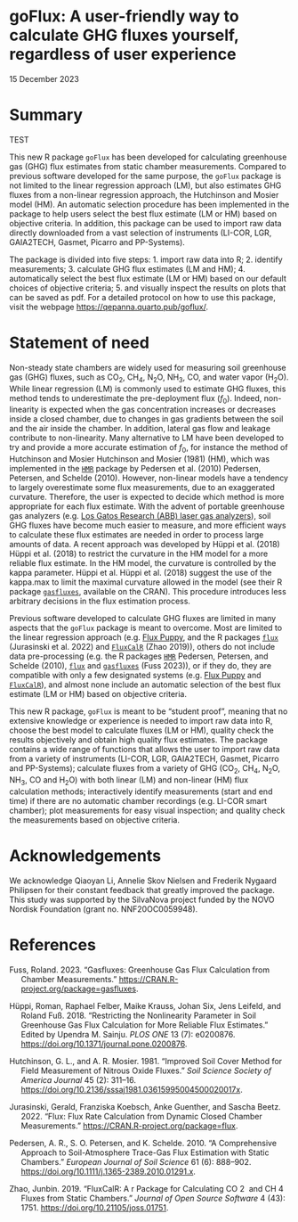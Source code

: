 goFlux: A user-friendly way to calculate GHG fluxes yourself, regardless
of user experience
================
15 December 2023

# Summary

TEST

This new R package `goFlux` has been developed for calculating
greenhouse gas (GHG) flux estimates from static chamber measurements.
Compared to previous software developed for the same purpose, the
`goFlux` package is not limited to the linear regression approach (LM),
but also estimates GHG fluxes from a non-linear regression approach, the
Hutchinson and Mosier model (HM). An automatic selection procedure has
been implemented in the package to help users select the best flux
estimate (LM or HM) based on objective criteria. In addition, this
package can be used to import raw data directly downloaded from a vast
selection of instruments (LI-COR, LGR, GAIA2TECH, Gasmet, Picarro and
PP-Systems).

The package is divided into five steps: 1. import raw data into R; 2.
identify measurements; 3. calculate GHG flux estimates (LM and HM); 4.
automatically select the best flux estimate (LM or HM) based on our
default choices of objective criteria; 5. and visually inspect the
results on plots that can be saved as pdf. For a detailed protocol on
how to use this package, visit the webpage
<https://qepanna.quarto.pub/goflux/>.

# Statement of need

Non-steady state chambers are widely used for measuring soil greenhouse
gas (GHG) fluxes, such as CO<sub>2</sub>, CH<sub>4</sub>,
N<sub>2</sub>O, NH<sub>3</sub>, CO, and water vapor (H<sub>2</sub>O).
While linear regression (LM) is commonly used to estimate GHG fluxes,
this method tends to underestimate the pre-deployment flux
(*f*<sub>0</sub>). Indeed, non-linearity is expected when the gas
concentration increases or decreases inside a closed chamber, due to
changes in gas gradients between the soil and the air inside the
chamber. In addition, lateral gas flow and leakage contribute to
non-linearity. Many alternative to LM have been developed to try and
provide a more accurate estimation of *f*<sub>0</sub>, for instance the
method of Hutchinson and Mosier Hutchinson and Mosier (1981) (HM), which
was implemented in the [`HMR`](https://cran.r-project.org/package=HMR)
package by Pedersen et al. (2010) Pedersen, Petersen, and Schelde
(2010). However, non-linear models have a tendency to largely
overestimate some flux measurements, due to an exaggerated curvature.
Therefore, the user is expected to decide which method is more
appropriate for each flux estimate. With the advent of portable
greenhouse gas analyzers (e.g. [Los Gatos Research (ABB) laser gas
analyzers](https://new.abb.com/products/measurement-products/analytical/laser-gas-analyzers/laser-analyzers/lgr-icos-portable-analyzers)),
soil GHG fluxes have become much easier to measure, and more efficient
ways to calculate these flux estimates are needed in order to process
large amounts of data. A recent approach was developed by Hüppi et
al. (2018) Hüppi et al. (2018) to restrict the curvature in the HM model
for a more reliable flux estimate. In the HM model, the curvature is
controlled by the kappa parameter. Hüppi et al. Hüppi et al. (2018)
suggest the use of the kappa.max to limit the maximal curvature allowed
in the model (see their R package
[`gasfluxes`](https://cran.r-project.org/package=gasfluxes), available
on the CRAN). This procedure introduces less arbitrary decisions in the
flux estimation process.

Previous software developed to calculate GHG fluxes are limited in many
aspects that the `goFlux` package is meant to overcome. Most are limited
to the linear regression approach (e.g. [Flux
Puppy](https://www.sciencedirect.com/science/article/pii/S0168192319301522),
and the R packages [`flux`](https://cran.r-project.org/package=flux)
(Jurasinski et al. 2022) and
[`FluxCalR`](https://github.com/junbinzhao/FluxCalR) (Zhao 2019)),
others do not include data pre-processing (e.g. the R packages
[`HMR`](https://cran.r-project.org/package=HMR) Pedersen, Petersen, and
Schelde (2010), [`flux`](https://cran.r-project.org/package=flux) and
[`gasfluxes`](https://cran.r-project.org/package=gasfluxes) (Fuss
2023)), or if they do, they are compatible with only a few designated
systems (e.g. [Flux
Puppy](https://www.sciencedirect.com/science/article/pii/S0168192319301522)
and [`FluxCalR`](https://github.com/junbinzhao/FluxCalR)), and almost
none include an automatic selection of the best flux estimate (LM or HM)
based on objective criteria.

This new R package, `goFlux` is meant to be “student proof”, meaning
that no extensive knowledge or experience is needed to import raw data
into R, choose the best model to calculate fluxes (LM or HM), quality
check the results objectively and obtain high quality flux estimates.
The package contains a wide range of functions that allows the user to
import raw data from a variety of instruments (LI-COR, LGR, GAIA2TECH,
Gasmet, Picarro and PP-Systems); calculate fluxes from a variety of GHG
(CO<sub>2</sub>, CH<sub>4</sub>, N<sub>2</sub>O, NH<sub>3</sub>, CO and
H<sub>2</sub>O) with both linear (LM) and non-linear (HM) flux
calculation methods; interactively identify measurements (start and end
time) if there are no automatic chamber recordings (e.g. LI-COR smart
chamber); plot measurements for easy visual inspection; and quality
check the measurements based on objective criteria.

# Acknowledgements

We acknowledge Qiaoyan Li, Annelie Skov Nielsen and Frederik Nygaard
Philipsen for their constant feedback that greatly improved the package.
This study was supported by the SilvaNova project funded by the NOVO
Nordisk Foundation (grant no. NNF20OC0059948).

# References

<div id="refs" class="references csl-bib-body hanging-indent">

<div id="ref-gasfluxes" class="csl-entry">

Fuss, Roland. 2023. “Gasfluxes: Greenhouse Gas Flux Calculation from
Chamber Measurements.” <https://CRAN.R-project.org/package=gasfluxes>.

</div>

<div id="ref-hüppi2018" class="csl-entry">

Hüppi, Roman, Raphael Felber, Maike Krauss, Johan Six, Jens Leifeld, and
Roland Fuß. 2018. “Restricting the Nonlinearity Parameter in Soil
Greenhouse Gas Flux Calculation for More Reliable Flux Estimates.”
Edited by Upendra M. Sainju. *PLOS ONE* 13 (7): e0200876.
<https://doi.org/10.1371/journal.pone.0200876>.

</div>

<div id="ref-hutchinson1981" class="csl-entry">

Hutchinson, G. L., and A. R. Mosier. 1981. “Improved Soil Cover Method
for Field Measurement of Nitrous Oxide Fluxes.” *Soil Science Society of
America Journal* 45 (2): 311–16.
<https://doi.org/10.2136/sssaj1981.03615995004500020017x>.

</div>

<div id="ref-flux" class="csl-entry">

Jurasinski, Gerald, Franziska Koebsch, Anke Guenther, and Sascha Beetz.
2022. “Flux: Flux Rate Calculation from Dynamic Closed Chamber
Measurements.” <https://CRAN.R-project.org/package=flux>.

</div>

<div id="ref-pedersen2010" class="csl-entry">

Pedersen, A. R., S. O. Petersen, and K. Schelde. 2010. “A Comprehensive
Approach to Soil-Atmosphere Trace-Gas Flux Estimation with Static
Chambers.” *European Journal of Soil Science* 61 (6): 888–902.
<https://doi.org/10.1111/j.1365-2389.2010.01291.x>.

</div>

<div id="ref-zhao2019" class="csl-entry">

Zhao, Junbin. 2019. “FluxCalR: A r Package for Calculating CO 2  and
CH 4  Fluxes from Static Chambers.” *Journal of Open Source Software* 4
(43): 1751. <https://doi.org/10.21105/joss.01751>.

</div>

</div>
